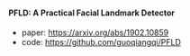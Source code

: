#### PFLD: A Practical Facial Landmark Detector
   - paper: https://arxiv.org/abs/1902.10859
   - code: https://github.com/guoqiangqi/PFLD
